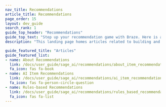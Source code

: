 ```yaml
---
nav_title: Recommendations
article_title: Recommendations
page_order: 15
layout: dev_guide
search_rank: 1
guide_top_header: "Recommendations"
guide_top_text: "Step up your recommendation game with Braze. Here is a collection of what you need to know about setting up recommendation engines so that you can suggest items or content that users actually want. From customizing experiences with AI to building your own engines with Liquid or Connected Content, you'll find everything you need to make every recommendation count."
description: "This landing page homes articles related to building and using recommendation engines in Braze."

guide_featured_title: "Articles"
guide_featured_list:
- name: About Recommendations
  link: /docs/user_guide/sage_ai/recommendations/about_item_recommendations/
  fa_icon: fas fa-book
- name: AI Item Recommendations
  link: /docs/user_guide/sage_ai/recommendations/ai_item_recommendations/
  fa_icon: fas fa-person-circle-question 
- name: Rules-based Recommendations
  link: /docs/user_guide/sage_ai/recommendations/rules_based_recommendations/
  fa_icon: fas fa-list
---
```


<br><br>
